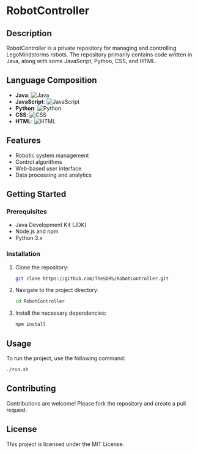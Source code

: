 # RobotController

## Description
RobotController is a private repository for managing and controlling LegoMindstorms robots. The repository primarily contains code written in Java, along with some JavaScript, Python, CSS, and HTML.

## Language Composition
- **Java**: ![Java](https://img.shields.io/badge/dynamic/json?color=blue&label=Java&query=$.languages.Java&url=https://api.github.com/repos/TheSDRS/RobotController/languages)
- **JavaScript**: ![JavaScript](https://img.shields.io/badge/dynamic/json?color=yellow&label=JavaScript&query=$.languages.JavaScript&url=https://api.github.com/repos/TheSDRS/RobotController/languages)
- **Python**: ![Python](https://img.shields.io/badge/dynamic/json?color=green&label=Python&query=$.languages.Python&url=https://api.github.com/repos/TheSDRS/RobotController/languages)
- **CSS**: ![CSS](https://img.shields.io/badge/dynamic/json?color=red&label=CSS&query=$.languages.CSS&url=https://api.github.com/repos/TheSDRS/RobotController/languages)
- **HTML**: ![HTML](https://img.shields.io/badge/dynamic/json?color=orange&label=HTML&query=$.languages.HTML&url=https://api.github.com/repos/TheSDRS/RobotController/languages)

## Features
- Robotic system management
- Control algorithms
- Web-based user interface
- Data processing and analytics

## Getting Started
### Prerequisites
- Java Development Kit (JDK)
- Node.js and npm
- Python 3.x

### Installation
1. Clone the repository:
    ```bash
    git clone https://github.com/TheSDRS/RobotController.git
    ```
2. Navigate to the project directory:
    ```bash
    cd RobotController
    ```
3. Install the necessary dependencies:
    ```bash
    npm install
    ```

## Usage
To run the project, use the following command:
```bash
./run.sh
```

## Contributing
Contributions are welcome! Please fork the repository and create a pull request.

## License
This project is licensed under the MIT License.